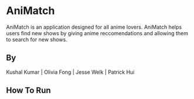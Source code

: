 # AniMatch
AniMatch is an application designed for all anime lovers. AniMatch helps users find new shows by giving anime reccomendations and allowing them to search for new shows.

## By
Kushal Kumar |
Olivia Fong |
Jesse Welk |
Patrick Hui

## How To Run
